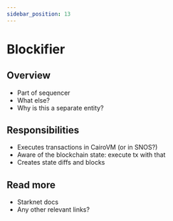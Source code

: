 ```yaml
---
sidebar_position: 13
---
```


# Blockifier

## Overview

- Part of sequencer
- What else? 
- Why is this a separate entity?

## Responsibilities

- Executes transactions in CairoVM (or in SNOS?)
- Aware of the blockchain state: execute tx with that
- Creates state diffs and blocks

## Read more

- Starknet docs
- Any other relevant links?